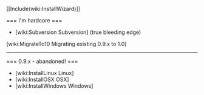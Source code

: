 [[Include(wiki:InstallWizard)]]

=== I'm hardcore ===

 * [wiki:Subversion Subversion] (true bleeding edge)

[wiki:MigrateTo10 Migrating existing 0.9.x to 1.0]

----
=== 0.9.x - abandoned! ===

 * [wiki:InstallLinux Linux]
 * [wiki:InstallOSX OSX]
 * [wiki:InstallWindows Windows]
